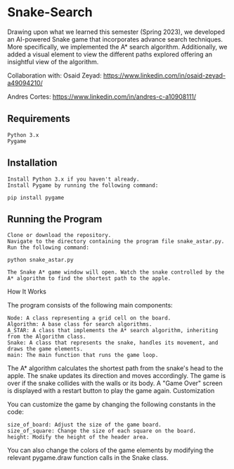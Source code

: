 # Snake-Search
Drawing upon what we learned this semester (Spring 2023), we developed an AI-powered Snake game that incorporates advance search techniques. More specifically, we implemented the A* search algorithm. Additionally, we added a visual element to view the different paths explored offering an insightful view of the algorithm.

Collaboration with:
Osaid Zeyad: https://www.linkedin.com/in/osaid-zeyad-a49094210/ 

Andres Cortes: https://www.linkedin.com/in/andres-c-a10908111/




## Requirements

    Python 3.x
    Pygame

## Installation

    Install Python 3.x if you haven't already.
    Install Pygame by running the following command:
    
    pip install pygame
    
 ## Running the Program

    Clone or download the repository.
    Navigate to the directory containing the program file snake_astar.py.
    Run the following command:
    
    python snake_astar.py
    
    The Snake A* game window will open. Watch the snake controlled by the A* algorithm to find the shortest path to the apple.

How It Works

The program consists of the following main components:

    Node: A class representing a grid cell on the board.
    Algorithm: A base class for search algorithms.
    A_STAR: A class that implements the A* search algorithm, inheriting from the Algorithm class.
    Snake: A class that represents the snake, handles its movement, and draws the game elements.
    main: The main function that runs the game loop.

The A* algorithm calculates the shortest path from the snake's head to the apple. The snake updates its direction and moves accordingly. The game is over if the snake collides with the walls or its body. A "Game Over" screen is displayed with a restart button to play the game again.
Customization

You can customize the game by changing the following constants in the code:

    size_of_board: Adjust the size of the game board.
    size_of_square: Change the size of each square on the board.
    height: Modify the height of the header area.

You can also change the colors of the game elements by modifying the relevant pygame.draw function calls in the Snake class.

